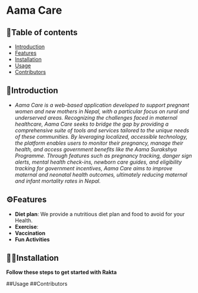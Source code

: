 # Aama Care

## 📝Table of contents
- [Introduction](#introduction)
- [Features](#features)
- [Installation](#installation)
- [Usage](#usage)
- [Contributors](#contributors)

## 📖Introduction
- *Aama Care is a web-based application developed to support pregnant women and new mothers in Nepal, with a particular focus on rural and underserved areas. Recognizing the challenges faced in maternal healthcare, Aama Care seeks to bridge the gap by providing a comprehensive suite of tools and services tailored to the unique needs of these communities. By leveraging localized, accessible technology, the platform enables users to monitor their pregnancy, manage their health, and access government benefits like the Aama Surakshya Programme. Through features such as pregnancy tracking, danger sign alerts, mental health check-ins, newborn care guides, and eligibility tracking for government incentives, Aama Care aims to improve maternal and neonatal health outcomes, ultimately reducing maternal and infant mortality rates in Nepal.*

## ⚙️Features
- **Diet plan**: We provide a nutritious diet plan and food to avoid for your Health.
- **Exercise**: 
- **Vaccination**
- **Fun Activities**

## 🧑‍💻Installation
**Follow these steps to get started with Rakta**

##Usage
##Contributors
